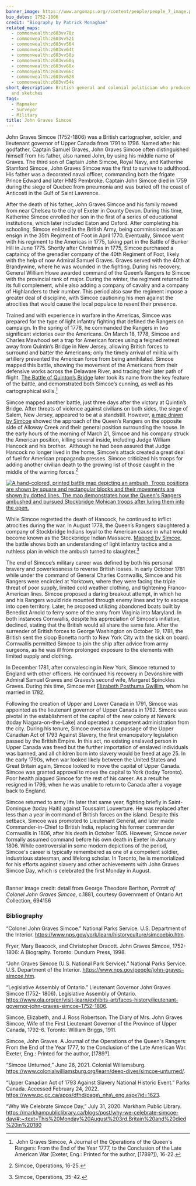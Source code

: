 ```yaml
---
banner_image: https://www.argomaps.org//content/people/people_7_image.png
bio_dates: 1752-1806
credit: "Biography by Patrick Monaghan"
related_maps:
  - commonwealth:z603vv70z
  - commonwealth:z603vv521
  - commonwealth:z603vv564
  - commonwealth:z603vv64t
  - commonwealth:z603vv58p
  - commonwealth:z603vv60q
  - commonwealth:z603vv68x
  - commonwealth:z603vv66c
  - commonwealth:z603vv628
  - commonwealth:z603vv54k
short_description: British general and colonial politician who produced many maps
  and sketches
tags:
  - Mapmaker
  - Surveyor
  - Military
title: John Graves Simcoe
---
```

John Graves Simcoe (1752-1806) was a British cartographer, soldier, and lieutenant governor of Upper Canada from 1791 to 1796. Named after his godfather, Captain Samuel Graves, John Graves Simcoe often distinguished himself from his father, also named John, by using his middle name of Graves. The third son of Captain John Simcoe, Royal Navy, and Katherine Stamford Simcoe, John Graves Simcoe was the first to survive to adulthood. His father was a decorated naval officer, commanding both the frigate Prince Edward and later HMS Pembroke. Captain John Simcoe died in 1759 during the siege of Quebec from pneumonia and was buried off the coast of Anticosti in the Gulf of Saint Lawrence.

After the death of his father, John Graves Simcoe and his family moved from near Chelsea to the city of Exeter in County Devon. During this time, Katherine Simcoe enrolled her son in the first of a series of educational institutions, which later included Eaton and Oxford. After completing his schooling, Simcoe enlisted in the British Army, being commissioned as an ensign in the 35th Regiment of Foot in April 1770. Eventually, Simcoe went with his regiment to the Americas in 1775, taking part in the Battle of Bunker Hill in June 1775. Shortly after Christmas in 1775, Simcoe purchased a captaincy of the grenadier company of the 40th Regiment of Foot, likely with the help of now Admiral Samuel Graves. Graves served with the 40th at Brandywine, where he was wounded in the fighting. During his recovery, General William Howe awarded command of the Queen’s Rangers to Simcoe with the provincial rank of major. During the winter, the regiment returned to its full complement, while also adding a company of cavalry and a company of Highlanders to their number. This period also saw the regiment impose a greater deal of discipline, with Simcoe cautioning his men against the atrocities that would cause the local populace to resent their presence.

Trained and with experience in warfare in the Americas, Simcoe was prepared for the type of light infantry fighting that defined the Rangers on campaign. In the spring of 1778, he commanded the Rangers in two significant victories over the Americans. On March 18, 1778, Simcoe and Charles Mawhood set a trap for American forces using a feigned retreat away from Quintin’s Bridge in New Jersey, allowing British forces to surround and batter the Americans; only the timely arrival of militia with artillery prevented the American force from being annihilated. Simcoe mapped this battle, showing the movement of the Americans from their defensive works across the Delaware River, and tracing their later path of flight. [The Battle of Quinton’s Bridge](/maps/commonwealth:z603vv521) later took its name from the key feature of the battle, and demonstrated both Simcoe’s cunning, as well as his cartographical skills.[^1]

Simcoe mapped another battle, just three days after the victory at Quintin’s Bridge. After threats of violence against civilians on both sides, the siege of Salem, New Jersey, appeared to be at a standstill. However, [a map drawn by Simcoe](/maps/commonwealth:z603vv54k) showed the approach of the Queen’s Rangers on the opposite side of Alloway Creek and their general position surrounding the house. In the early hours of the morning of March 21, Simcoe and his company struck the American position, killing several inside, including Judge William Hancock and his brother.  Although he had been assured that Judge Hancock no longer lived in the home, Simcoe’s attack created a great deal of fuel for American propaganda presses. Simcoe criticized his troops for adding another civilian death to the growing list of those caught in the middle of the warring forces.[^2]

[![A hand-colored, printed battle map depicting an ambush. Troop positions are shown by square and rectangular blocks and their movements are shown by dotted lines. The map demonstrates how the Queen's Rangers ambushed and pursued Stockbridge Mohican troops after luring them into the open.](https://iiif.digitalcommonwealth.org/iiif/2/commonwealth:z603vv57d/940,1165,5505,4326/650,/0/default.jpg "John Graves Simcoe's 1787 \"Ambuscade of the Indians at Kingsbridge\", depicting the 1778 ambush of Stockbridge Mohican troops in what is now the Bronx")](/maps/commonwealth:z603vv564)

While Simcoe regretted the death of Hancock, he continued to inflict atrocities during the war. In August 1778, the Queen’s Rangers slaughtered a company of Stockbridge Indians loyal to the American cause in what would become known as the Stockbridge Indian Massacre. [Mapped by Simcoe](/maps/commonwealth:z603vv564), the battle shows both an understanding of light infantry tactics and a ruthless plan in which the ambush turned to slaughter.[^3]

The end of Simcoe’s military career was defined by both his personal bravery and powerlessness to reverse British losses. In early October 1781 while under the command of General Charles Cornwallis, Simcoe and his Rangers were encircled at Yorktown, where they were facing the triple threat of poor supply, limited cold weather clothing, and tightening Franco-American lines. Simcoe proposed a daring breakout attempt, in which he and his Rangers would ride mounted through enemy lines and try to escape into open territory. Later, he proposed utilizing abandoned boats built by Benedict Arnold to ferry some of the army from Virginia into Maryland. In both instances Cornwallis, despite his appreciation of Simcoe’s initiative, declined, stating that the British would all share the same fate. After the surrender of British forces to George Washington on October 19, 1781, the British sent the sloop Bonetta north to New York City with the sick on board. Cornwallis permitted Simcoe to join the ship after advice from army surgeons, as he was ill from prolonged exposure to the elements with limited supply and clothing.

In December 1781, after convalescing in New York, Simcoe returned to England with other officers. He continued his recovery in Devonshire with Admiral Samuel Graves and Graves’s second wife, Margaret Spinckles Graves. During this time, Simcoe met [Elizabeth Posthuma Gwillim](/people/elizabeth-simcoe), whom he married in 1782.

Following the creation of Upper and Lower Canada in 1791, Simcoe was appointed as the lieutenant governor of Upper Canada in 1792. Simcoe was pivotal in the establishment of the capital of the new colony at Newark (today Niagara-on-the-Lake) and operated a competent administration from the city. During his tenure, Simcoe oversaw the passage of the Upper Canadian Act of 1793 Against Slavery, the first emancipatory legislation passed by the British Empire. In this act, no existing enslaved person in Upper Canada was freed but the further importation of enslaved individuals was banned, and all children born into slavery would be freed at age 25. In the early 1790s, when war looked likely between the United States and Great Britain again, Simcoe looked to move the capital of Upper Canada. Simcoe was granted approval to move the capital to York (today Toronto). Poor health plagued Simcoe for the rest of his career. As a result he resigned in 1796, when he was unable to return to Canada after a voyage back to England.

Simcoe returned to army life later that same year, fighting briefly in Saint-Domingue (today Haiti) against Toussaint Louverture. He was replaced after less than a year in command of British forces on the island. Despite this setback, Simcoe was promoted to Lieutenant General, and later made Commander-in-Chief to British India, replacing his former commander Cornwallis in 1806, after his death in October 1805. However, Simcoe never formally assumed command before his own death in Exeter in January 1806. While controversial in some modern depictions of the period, Simcoe's career is typically remembered as one of a competent soldier, industrious statesman, and lifelong scholar. In Toronto, he is memorialized for his efforts against slavery and other achievements with John Graves Simcoe Day, which is celebrated the first Monday in August.  
  

Banner image credit: detail from George Theodore Berthon, _Portrait of Colonel John Graves Simcoe,_ c.1881, courtesy Government of Ontario Art Collection, 694156

[^1]:  John Graves Simcoe, A Journal of the Operations of the Queen's Rangers: From the End of the Year 1777, to the Conclusion of the Late American War (Exeter, Eng.: Printed for the author, \[1789?\]), 16-22.

[^2]: Simcoe, Operations, 16-25.

[^3]: Simcoe, Operations, 35-42.

### Bibliography

“Colonel John Graves Simcoe.” National Parks Service. U.S. Department of the Interior. https://www.nps.gov/york/learn/historyculture/simcoebio.htm.

Fryer, Mary Beacock, and Christopher Dracott. John Graves Simcoe, 1752-1806: A Biography. Toronto: Dundurn Press, 1998.

“John Graves Simcoe (U.S. National Park Service).” National Parks Service. U.S. Department of the Interior. https://www.nps.gov/people/john-graves-simcoe.htm.

“Legislative Assembly of Ontario.” Lieutenant Governor John Graves Simcoe (1752- 1806). Legislative Assembly of Ontario. https://www.ola.org/en/visit-learn/exhibits-art/faces-history/lieutenant-governor-john-graves-simcoe-1752-1806.

Simcoe, Elizabeth, and J. Ross Robertson. The Diary of Mrs. John Graves Simcoe, Wife of the First Lieutenant Governor of the Province of Upper Canada, 1792-6. Toronto: William Briggs, 1911.

Simcoe, John Graves. A Journal of the Operations of the Queen's Rangers: From the End of the Year 1777, to the Conclusion of the Late American War. Exeter, Eng.: Printed for the author, \[1789?\].

“Simcoe Unturned,” June 26, 2021. Colonial Williamsburg. https://www.colonialwilliamsburg.org/learn/deep-dives/simcoe-unturned/.

“Upper Canadian Act of 1793 Against Slavery National Historic Event.” Parks Canada. Accessed February 24, 2022. https://www.pc.gc.ca/apps/dfhd/page\_nhs\_eng.aspx?id=1623.

“Why We Celebrate Simcoe Day,” July 31, 2020. Markham Public Library. https://markhampubliclibrary.ca/blogs/post/why-we-celebrate-simcoe-day/#:~:text=This%20Monday%20August%203rd,Britain%20and%20died%20in%20180
